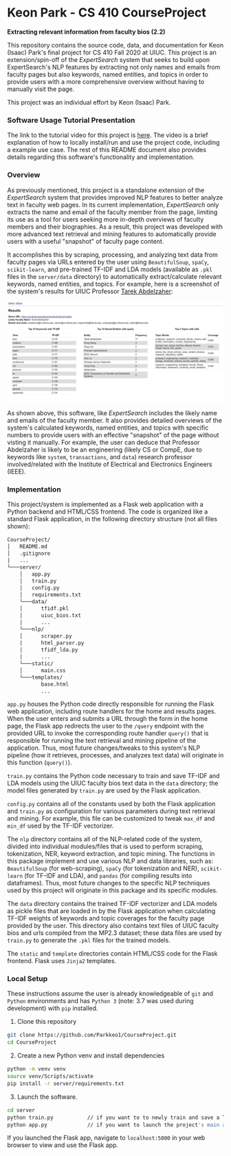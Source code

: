 # Keon Park - CS 410 CourseProject
**Extracting relevant information from faculty bios (2.2)**

This repository contains the source code, data, and documentation for Keon (Isaac) Park's final project for CS 410 Fall 2020 at UIUC. This project is an extension/spin-off of the *ExpertSearch* system that seeks to build upon ExpertSearch's NLP features by extracting not only names and emails from faculty pages but also keywords, named entities, and topics  in order to provide users with a more comprehensive overview without having to manually visit the page.

This project was an individual effort by Keon (Isaac) Park.

### Software Usage Tutorial Presentation

The link to the tutorial video for this project is [here](). The video is a brief explanation of how to locally install/run and use the project code, including a example use case. The rest of this README document also provides details regarding this software's functionality and implementation.

### Overview

As previously mentioned, this project is a standalone extension of the *ExpertSearch* system that provides improved NLP features to better analyze text in faculty web pages. In its current implementation, *ExpertSearch* only extracts the name and email of the faculty member from the page, limiting its use as a tool for users seeking more in-depth overviews of faculty members and their biographies. As a result, this project was developed with more advanced text retrieval and mining features to automatically provide users with a useful "snapshot" of faculty page content.

It accomplishes this by scraping, processing, and analyzing text data from faculty pages via URLs entered by the user using `BeautifulSoup`, `spaCy`, `scikit-learn`, and pre-trained TF-IDF and LDA models (available as `.pkl` files in the `server/data` directory) to automatically extract/calculate relevant keywords, named entities, and topics. For example, here is a screenshot of the system's results for UIUC Professor [Tarek Abdelzaher](https://cs.illinois.edu/about/people/all-faculty/zaher):

![Screenshot](https://raw.githubusercontent.com/Parkkeo1/CourseProject/main/project_example_image.PNG)

As shown above, this software, like *ExpertSearch* includes the likely name and emails of the faculty member. It also provides detailed overviews of the system's calculated keywords, named entities, and topics with specific numbers to provide users with an effective "snapshot" of the page without visting it manually. For example, the user can deduce that Professor Abdelzaher is likely to be an engineering (likely CS or CompE, due to keywords like `system`, `transactions`, and `data`) research professor involved/related with the Institute of Electrical and Electronics Engineers (IEEE).

### Implementation

This project/system is implemented as a Flask web application with a Python backend and HTML/CSS frontend. The code is organized like a standard Flask application, in the following directory structure (not all files shown):

```
CourseProject/
│   README.md
│   .gitignore
|   ...
└───server/
    │   app.py
    │   train.py
    │   config.py
    │   requirements.txt
    └───data/
    │      tfidf.pkl
    |      uiuc_bios.txt
    |      ...
    └───nlp/
    │      scraper.py
    |      html_parser.py
    |      tfidf_lda.py
    |      ...
    └───static/
    │      main.css
    └───templates/
           base.html
           ...
```

`app.py` houses the Python code directly responsible for running the Flask web application, including route handlers for the home and results pages. When the user enters and submits a URL through the form in the home page, the Flask app redirects the user to the `/query` endpoint with the provided URL to invoke the corresponding route handler `query()` that is responsible for running the text retrieval and mining pipeline of the application. Thus, most future changes/tweaks to this system's NLP pipeline (how it retrieves, processes, and analyzes text data) will originate in this function (`query()`).

`train.py` contains the Python code necessary to train and save TF-IDF and LDA models using the UIUC faculty bios text data in the `data` directory; the model files generated by `train.py` are used by the Flask application.

`config.py` contains all of the constants used by both the Flask application and `train.py` as configuration for various parameters during text retrieval and mining. For example, this file can be customized to tweak `max_df` and `min_df` used by the TF-IDF vectorizer.

The `nlp` directory contains all of the NLP-related code of the system, divided into individual modules/files that is used to perform scraping, tokenization, NER, keyword extraction, and topic mining. The functions in this package implement and use various NLP and data libraries, such as: `BeautifulSoup` (for web-scraping), `spaCy` (for tokenization and NER), `scikit-learn` (for TF-IDF and LDA), and `pandas` (for compiling results into dataframes). Thus, most future changes to the specific NLP techniques used by this project will originate in this package and its specific modules.

The `data` directory contains the trained TF-IDF vectorizer and LDA models as pickle files that are loaded in by the Flask application when calculating TF-IDF weights of keywords and topic coverages for the faculty page provided by the user. This directory also contains text files of UIUC faculty bios and urls compiled from the MP2.3 dataset; these data files are used by `train.py` to generate the `.pkl` files for the trained models.

The `static` and `template` directories contain HTML/CSS code for the Flask frontend. Flask uses `Jinja2` templates.

### Local Setup

These instructions assume the user is already knowledgeable of `git` and `Python` environments and has `Python 3` (note: 3.7 was used during development) with `pip` installed.

1. Clone this repository

```bash
git clone https://github.com/Parkkeo1/CourseProject.git
cd CourseProject
```

2. Create a new Python venv and install dependencies

```bash
python -m venv venv
source venv/Scripts/activate
pip install -r server/requirements.txt
```

3. Launch the software.

```bash
cd server
python train.py           // if you want to to newly train and save a TF-IDF and LDA model based on data/uiuc_bios.txt to be later used by the Flask app.
python app.py             // if you want to launch the project's main application, the Flask app.
```

If you launched the Flask app, navigate to `localhost:5000` in your web browser to view and use the Flask app.
